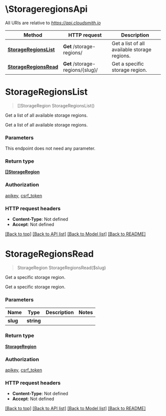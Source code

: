 # \StorageregionsApi

All URIs are relative to *https://api.cloudsmith.io*

Method | HTTP request | Description
------------- | ------------- | -------------
[**StorageRegionsList**](StorageregionsApi.md#StorageRegionsList) | **Get** /storage-regions/ | Get a list of all available storage regions.
[**StorageRegionsRead**](StorageregionsApi.md#StorageRegionsRead) | **Get** /storage-regions/{slug}/ | Get a specific storage region.


# **StorageRegionsList**
> []StorageRegion StorageRegionsList()

Get a list of all available storage regions.

Get a list of all available storage regions.


### Parameters
This endpoint does not need any parameter.

### Return type

[**[]StorageRegion**](StorageRegion.md)

### Authorization

[apikey](../README.md#apikey), [csrf_token](../README.md#csrf_token)

### HTTP request headers

 - **Content-Type**: Not defined
 - **Accept**: Not defined

[[Back to top]](#) [[Back to API list]](../README.md#documentation-for-api-endpoints) [[Back to Model list]](../README.md#documentation-for-models) [[Back to README]](../README.md)

# **StorageRegionsRead**
> StorageRegion StorageRegionsRead($slug)

Get a specific storage region.

Get a specific storage region.


### Parameters

Name | Type | Description  | Notes
------------- | ------------- | ------------- | -------------
 **slug** | **string**|  | 

### Return type

[**StorageRegion**](StorageRegion.md)

### Authorization

[apikey](../README.md#apikey), [csrf_token](../README.md#csrf_token)

### HTTP request headers

 - **Content-Type**: Not defined
 - **Accept**: Not defined

[[Back to top]](#) [[Back to API list]](../README.md#documentation-for-api-endpoints) [[Back to Model list]](../README.md#documentation-for-models) [[Back to README]](../README.md)

